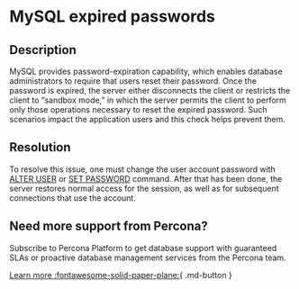# MySQL expired passwords

## Description

MySQL provides password-expiration capability, which enables database administrators to require that users reset their password.  Once the password is expired, the server either disconnects the client or restricts the client to “sandbox mode,” in which the server permits the client to perform only those operations necessary to reset the expired password.
Such scenarios impact the application users and this check helps prevent them.


## Resolution

To resolve this issue, one must change the user account password with [ALTER USER](https://dev.mysql.com/doc/refman/8.0/en/alter-user.html) or [SET PASSWORD](https://dev.mysql.com/doc/refman/8.0/en/set-password.html) command. 
After that has been done, the server restores normal access for the session, as well as for subsequent connections that use the account. 

## Need more support from Percona?

Subscribe to Percona Platform to get database support with guaranteed SLAs or proactive database management services from the Percona team.

[Learn more :fontawesome-solid-paper-plane:](https://per.co.na/subscribe){ .md-button }
